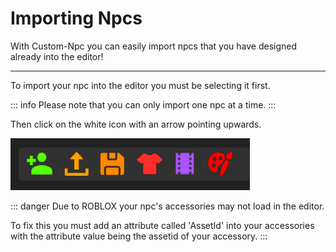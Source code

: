 # Importing Npcs
With Custom-Npc you can easily import npcs that you have designed already into the editor!
<hr>

To import your npc into the editor you must be selecting it first.

::: info
Please note that you can only import one npc at a time.
:::

Then click on the white icon with an arrow pointing upwards.

![image](/assets/tutorialAssets/TopBarImage.png)

::: danger
Due to ROBLOX your npc's accessories may not load in the editor.

To fix this you must add an attribute called 'AssetId' into your accessories with the attribute value being the
assetid of your accessory.
:::
